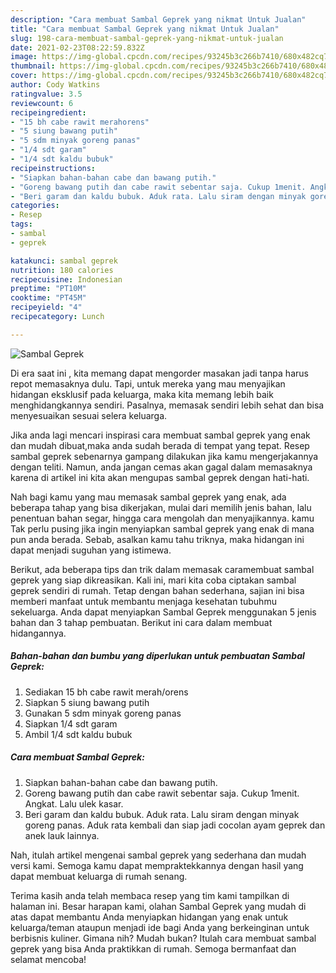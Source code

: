 ```yaml
---
description: "Cara membuat Sambal Geprek yang nikmat Untuk Jualan"
title: "Cara membuat Sambal Geprek yang nikmat Untuk Jualan"
slug: 198-cara-membuat-sambal-geprek-yang-nikmat-untuk-jualan
date: 2021-02-23T08:22:59.832Z
image: https://img-global.cpcdn.com/recipes/93245b3c266b7410/680x482cq70/sambal-geprek-foto-resep-utama.jpg
thumbnail: https://img-global.cpcdn.com/recipes/93245b3c266b7410/680x482cq70/sambal-geprek-foto-resep-utama.jpg
cover: https://img-global.cpcdn.com/recipes/93245b3c266b7410/680x482cq70/sambal-geprek-foto-resep-utama.jpg
author: Cody Watkins
ratingvalue: 3.5
reviewcount: 6
recipeingredient:
- "15 bh cabe rawit merahorens"
- "5 siung bawang putih"
- "5 sdm minyak goreng panas"
- "1/4 sdt garam"
- "1/4 sdt kaldu bubuk"
recipeinstructions:
- "Siapkan bahan-bahan cabe dan bawang putih."
- "Goreng bawang putih dan cabe rawit sebentar saja. Cukup 1menit. Angkat. Lalu ulek kasar."
- "Beri garam dan kaldu bubuk. Aduk rata. Lalu siram dengan minyak goreng panas. Aduk rata kembali dan siap jadi cocolan ayam geprek dan anek lauk lainnya."
categories:
- Resep
tags:
- sambal
- geprek

katakunci: sambal geprek 
nutrition: 180 calories
recipecuisine: Indonesian
preptime: "PT10M"
cooktime: "PT45M"
recipeyield: "4"
recipecategory: Lunch

---
```



![Sambal Geprek](https://img-global.cpcdn.com/recipes/93245b3c266b7410/680x482cq70/sambal-geprek-foto-resep-utama.jpg)

Di era  saat ini , kita memang dapat mengorder masakan jadi tanpa harus repot memasaknya dulu. Tapi, untuk mereka yang mau menyajikan hidangan eksklusif pada keluarga, maka kita memang lebih baik menghidangkannya sendiri. Pasalnya, memasak sendiri lebih sehat dan bisa menyesuaikan sesuai selera keluarga.

Jika anda lagi mencari inspirasi cara membuat sambal geprek yang enak dan mudah dibuat,maka anda sudah berada di tempat yang tepat. Resep sambal geprek  sebenarnya gampang dilakukan jika kamu mengerjakannya dengan teliti. Namun, anda jangan cemas akan gagal dalam memasaknya 
karena di artikel ini kita akan mengupas sambal geprek dengan hati-hati.  



Nah bagi kamu yang mau memasak sambal geprek yang enak, ada beberapa tahap yang bisa dikerjakan, mulai dari memilih jenis bahan, lalu penentuan bahan segar, hingga cara mengolah dan menyajikannya. kamu Tak perlu pusing jika ingin menyiapkan sambal geprek yang enak di mana pun anda berada. Sebab, asalkan kamu  tahu triknya, maka hidangan ini dapat menjadi suguhan yang istimewa.

Berikut, ada beberapa tips dan trik dalam memasak caramembuat sambal geprek yang siap dikreasikan. Kali ini, mari kita coba ciptakan sambal geprek sendiri di rumah. Tetap dengan bahan sederhana, sajian ini bisa memberi manfaat untuk membantu menjaga kesehatan tubuhmu sekeluarga. Anda dapat menyiapkan Sambal Geprek menggunakan 5 jenis bahan dan 3 tahap pembuatan. Berikut ini cara dalam membuat hidangannya.

<!--inarticleads1-->

##### Bahan-bahan dan bumbu yang diperlukan untuk pembuatan Sambal Geprek:

1. Sediakan 15 bh cabe rawit merah/orens
1. Siapkan 5 siung bawang putih
1. Gunakan 5 sdm minyak goreng panas
1. Siapkan 1/4 sdt garam
1. Ambil 1/4 sdt kaldu bubuk




<!--inarticleads2-->

##### Cara membuat Sambal Geprek:

1. Siapkan bahan-bahan cabe dan bawang putih.
1. Goreng bawang putih dan cabe rawit sebentar saja. Cukup 1menit. Angkat. Lalu ulek kasar.
1. Beri garam dan kaldu bubuk. Aduk rata. Lalu siram dengan minyak goreng panas. Aduk rata kembali dan siap jadi cocolan ayam geprek dan anek lauk lainnya.




Nah, itulah artikel mengenai  sambal geprek  yang sederhana dan mudah versi kami. Semoga kamu dapat mempraktekkannya dengan hasil yang dapat membuat keluarga di rumah senang. 

Terima kasih anda telah membaca resep yang tim kami tampilkan di halaman ini. Besar harapan kami, olahan  Sambal Geprek yang mudah di atas dapat membantu Anda menyiapkan hidangan yang enak untuk keluarga/teman ataupun menjadi ide bagi Anda yang berkeinginan untuk berbisnis kuliner. Gimana nih? Mudah bukan? Itulah cara membuat sambal geprek yang bisa Anda praktikkan di rumah. Semoga bermanfaat dan selamat mencoba!

